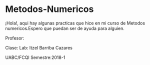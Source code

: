 # Metodos-Numericos

¡Hola!, aqui hay algunas practicas que hice en mi curso de Metodos numericos.Espero que puedan ser de ayuda para alguien.

Profesor: 

  Clase:
  Lab:
        Itzel Barriba Cazares
        
UABC/FCQI Semestre:2018-1    
